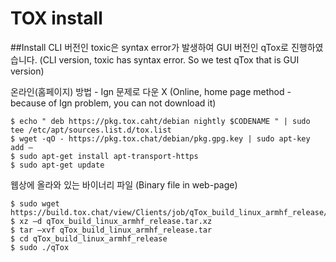 # TOX install

##Install
 CLI 버전인 toxic은 syntax error가 발생하여 GUI 버전인 qTox로 진행하였습니다.
 (CLI version, toxic has syntax error. So we test qTox that is GUI version)
 
 온라인(홈페이지) 방법 - Ign 문제로 다운 X
 (Online, home page method - because of Ign problem, you can not download it)
 
  ```
  $ echo " deb https://pkg.tox.caht/debian nightly $CODENAME " | sudo tee /etc/apt/sources.list.d/tox.list
  $ wget -qO - https://pkg.tox.chat/debian/pkg.gpg.key | sudo apt-key add – 
  $ sudo apt-get install apt-transport-https
  $ sudo apt-get update 
  ```
  
 웹상에 올라와 있는 바이너리 파일
 (Binary file in web-page)
 
  ```
  $ sudo wget https://build.tox.chat/view/Clients/job/qTox_build_linux_armhf_release/lastSuccessfulBuild/artifact/qTox_build_linux_armhf_release.tar.xz
  $ xz –d qTox_build_linux_armhf_release.tar.xz
  $ tar –xvf qTox_build_linux_armhf_release.tar
  $ cd qTox_build_linux_armhf_release
  $ sudo ./qTox
  ```
